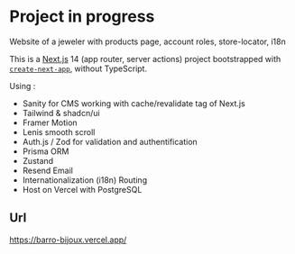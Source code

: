 # Project in progress

Website of a jeweler with products page, account roles, store-locator, i18n

This is a [Next.js](https://nextjs.org/) 14 (app router, server actions) project bootstrapped with [`create-next-app`](https://github.com/vercel/next.js/tree/canary/packages/create-next-app),
without TypeScript.

Using : 

- Sanity for CMS working with cache/revalidate tag of Next.js
- Tailwind & shadcn/ui
- Framer Motion
- Lenis smooth scroll
- Auth.js / Zod for validation and authentification 
- Prisma ORM
- Zustand
- Resend Email
- Internationalization (i18n) Routing
- Host on Vercel with PostgreSQL

## Url

https://barro-bijoux.vercel.app/
